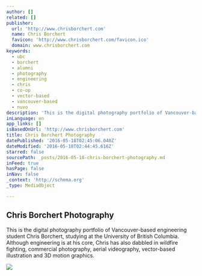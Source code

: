 ```yaml
---
author: []
related: []
publisher:
  url: 'http://www.chrisborchert.com'
  name: Chris Borchert
  favicon: 'http://www.chrisborchert.com/favicon.ico'
  domain: www.chrisborchert.com
keywords:
  - ubc
  - borchert
  - alumni
  - photography
  - engineering
  - chris
  - co-op
  - vector-based
  - vancouver-based
  - nuvo
description: 'This is the digital photography portfolio of Vancouver-based engineering student Chris Borchert, studying at the University of British Columbia. Although engineering is at his core, Chris has also dabbled in wildfire fighting, commercial photography, aerial videography, vector-based illustration and 3D motion graphics.'
inLanguage: en
app_links: []
isBasedOnUrl: 'http://www.chrisborchert.com'
title: Chris Borchert Photography
datePublished: '2016-05-18T02:45:06.040Z'
dateModified: '2016-05-18T02:44:45.616Z'
starred: false
sourcePath: _posts/2016-05-18-chris-borchert-photography.md
inFeed: true
hasPage: false
inNav: false
_context: 'http://schema.org'
_type: MediaObject

---
```

<article style=""><h1>Chris Borchert Photography</h1><p>This is the digital photography portfolio of Vancouver-based engineering student Chris Borchert, studying at the University of British Columbia. Although engineering is at his core, Chris has also dabbled in wildfire fighting, commercial photography, aerial videography, vector-based illustration and 3D motion graphics.</p><img src="http://cache.krop.com/chrisborchert-4f930b22107c3b7.jpg" /></article>